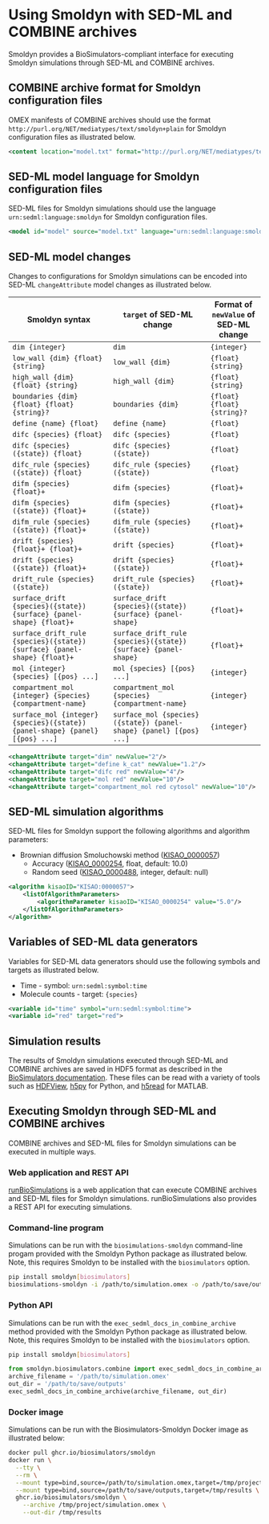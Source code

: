 # Using Smoldyn with SED-ML and COMBINE archives
Smoldyn provides a BioSimulators-compliant interface for executing Smoldyn
simulations through SED-ML and COMBINE archives.

## COMBINE archive format for Smoldyn configuration files

OMEX manifests of COMBINE archives should use the format `http://purl.org/NET/mediatypes/text/smoldyn+plain` 
for Smoldyn configuration files as illustrated below.

```xml
<content location="model.txt" format="http://purl.org/NET/mediatypes/text/smoldyn+plain" master="false"/>
```

## SED-ML model language for Smoldyn configuration files

SED-ML files for Smoldyn simulations should use the language `urn:sedml:language:smoldyn` 
for Smoldyn configuration files.

```xml
<model id="model" source="model.txt" language="urn:sedml:language:smoldyn"/>
```

## SED-ML model changes
Changes to configurations for Smoldyn simulations can be encoded into SED-ML `changeAttribute` model changes
as illustrated below.

| Smoldyn syntax                                                               | `target` of SED-ML change                                           | Format of `newValue` of SED-ML change |
| ---------------------------------------------------------------------------- | ------------------------------------------------------------------- | ------------------------------------- |
| `dim {integer}`                                                              | `dim`                                                               | `{integer}`                           |
| `low_wall {dim} {float} {string}`                                            | `low_wall {dim}`                                                    | `{float} {string}`                    |
| `high_wall {dim} {float} {string}`                                           | `high_wall {dim}`                                                   | `{float} {string}`                    |
| `boundaries {dim} {float} {float} {string}?`                                 | `boundaries {dim}`                                                  | `{float} {float} {string}?`           |
| `define {name} {float}`                                                      | `define {name}`                                                     | `{float}`                             |
| `difc {species} {float}`                                                     | `difc {species}`                                                    | `{float}`                             |
| `difc {species}({state}) {float}`                                            | `difc {species}({state})`                                           | `{float}`                             |
| `difc_rule {species}({state}) {float}`                                       | `difc_rule {species}({state})`                                      | `{float}`                             |
| `difm {species} {float}+`                                                    | `difm {species}`                                                    | `{float}+`                            |
| `difm {species}({state}) {float}+`                                           | `difm {species}({state})`                                           | `{float}+`                            |
| `difm_rule {species}({state}) {float}+`                                      | `difm_rule {species}({state})`                                      | `{float}+`                            |
| `drift {species} {float}+ {float}+`                                          | `drift {species}`                                                   | `{float}+`                            |
| `drift {species}({state}) {float}+`                                          | `drift {species}({state})`                                          | `{float}+`                            |
| `drift_rule {species}({state})`                                              | `drift_rule {species}({state})`                                     | `{float}+`                            |
| `surface_drift {species}({state}) {surface} {panel-shape} {float}+`          | `surface_drift {species}({state}) {surface} {panel-shape}`          | `{float}+`                            |
| `surface_drift_rule {species}({state}) {surface} {panel-shape} {float}+`     | `surface_drift_rule {species}({state}) {surface} {panel-shape}`     | `{float}+`                            |
| `mol {integer} {species} [{pos} ...]`                                        | `mol {species} [{pos} ...]`                                         | `{integer}`                           |
| `compartment_mol {integer} {species} {compartment-name}`                     | `compartment_mol {species} {compartment-name}`                      | `{integer}`                           |
| `surface_mol {integer} {species}({state}) {panel-shape} {panel} [{pos} ...]` | `surface_mol {species}({state}) {panel-shape} {panel} [{pos} ...]`  | `{integer}`                           |

```xml
<changeAttribute target="dim" newValue="2"/>
<changeAttribute target="define k_cat" newValue="1.2"/>
<changeAttribute target="difc red" newValue="4"/>
<changeAttribute target="mol red" newValue="10"/>
<changeAttribute target="compartment_mol red cytosol" newValue="10"/>
```

## SED-ML simulation algorithms
SED-ML files for Smoldyn support the following algorithms and algorithm parameters:

* Brownian diffusion Smoluchowski method ([KISAO_0000057](https://www.ebi.ac.uk/ols/ontologies/kisao/terms?iri=http%3A%2F%2Fwww.biomodels.net%2Fkisao%2FKISAO%23KISAO_0000057))
  * Accuracy ([KISAO_0000254](https://www.ebi.ac.uk/ols/ontologies/kisao/terms?iri=http%3A%2F%2Fwww.biomodels.net%2Fkisao%2FKISAO%23KISAO_0000254), float, default: 10.0)
  * Random seed ([KISAO_0000488](https://www.ebi.ac.uk/ols/ontologies/kisao/terms?iri=http%3A%2F%2Fwww.biomodels.net%2Fkisao%2FKISAO%23KISAO_0000488), integer, default: null)

```xml
<algorithm kisaoID="KISAO:0000057">
    <listOfAlgorithmParameters>
        <algorithmParameter kisaoID="KISAO_0000254" value="5.0"/>
    </listOfAlgorithmParameters>
</algorithm>
```

## Variables of SED-ML data generators

Variables for SED-ML data generators should use the following symbols and targets as 
illustrated below.

* Time - symbol: `urn:sedml:symbol:time`
* Molecule counts - target: `{species}`

```xml
<variable id="time" symbol="urn:sedml:symbol:time">
<variable id="red" target="red">
```

## Simulation results

The results of Smoldyn simulations executed through SED-ML and COMBINE archives
are saved in HDF5 format as described in the 
[BioSimulators documentation](https://biosimulators.org/conventions/simulation-reports).
These files can be read with a variety of tools such as 
[HDFView](https://www.hdfgroup.org/downloads/hdfview/),
[h5py](https://www.h5py.org/) for Python, and 
[h5read](https://www.mathworks.com/help/matlab/ref/h5read.html) for MATLAB.

## Executing Smoldyn through SED-ML and COMBINE archives

COMBINE archives and SED-ML files for Smoldyn simulations can be executed
in multiple ways.

### Web application and REST API

[runBioSimulations](https://run.biosimulations.org/run) is a web application
that can execute COMBINE archives and SED-ML files for Smoldyn simulations.
runBioSimulations also provides a REST API for executing simulations.

### Command-line program

Simulations can be run with the `biosimulations-smoldyn` command-line progam 
provided with the Smoldyn Python package as illustrated below. Note, this
requires Smoldyn to be installed with the `biosimulators` option.
```sh
pip install smoldyn[biosimulators]
biosimulations-smoldyn -i /path/to/simulation.omex -o /path/to/save/outputs
```

### Python API

Simulations can be run with the `exec_sedml_docs_in_combine_archive` method 
provided with the Smoldyn Python package as illustrated below. Note, this
requires Smoldyn to be installed with the `biosimulators` option.

```sh
pip install smoldyn[biosimulators]
```

```python
from smoldyn.biosimulators.combine import exec_sedml_docs_in_combine_archive
archive_filename = '/path/to/simulation.omex'
out_dir = '/path/to/save/outputs'
exec_sedml_docs_in_combine_archive(archive_filename, out_dir)
```

### Docker image

Simulations can be run with the Biosimulators-Smoldyn Docker image as illustrated
below:
```sh
docker pull ghcr.io/biosimulators/smoldyn
docker run \
  --tty \
  --rm \
  --mount type=bind,source=/path/to/simulation.omex,target=/tmp/project,readonly \
  --mount type=bind,source=/path/to/save/outputs,target=/tmp/results \
  ghcr.io/biosimulators/smoldyn \
    --archive /tmp/project/simulation.omex \
    --out-dir /tmp/results
```